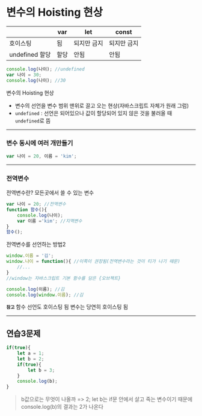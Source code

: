 # 변수의 Hoisting 현상

|           |    var   |     let   |   const    |
|-----------|----------|-----------|------------|
|  호이스팅  |     됨    | 되지만 금지 | 되지만 금지 |
|undefined 할당|   할당  |    안됨    |    안됨    |
```javascript
console.log(나이); //undefined
var 나이 = 30;
console.log(나이); //30
```
변수의 Hoisting 현상
- 변수의 선언을 변수 범위 맨위로 끌고 오는 현상(자바스크립트 자체가 원래 그럼)
- `undefined` : 선언은 되어있으나 값이 할당되어 있지 않은 것을 불러올 때 `undefined`로 뜸

_ _ _
### 변수 동시에 여러 개만들기
```javascript
var 나이 = 20, 이름 = 'kim';
```
_ _ _
### 전역변수
전역변수란?
모든곳에서 쓸 수 있는 변수

```javascript
var 나이 = 20; //전역변수
function 함수(){
	console.log(나이);
    var 이름 ='kim'; //지역변수
}
함수();
```

전역변수를 선언하는 방법2
```javascript
window.이름 = '김';
window.나이 = function(){ //이쪽이 권장됨(전역변수라는 것이 티가 나기 때문)
	//...
}
//window는 자바스크립트 기본 함수를 담은 {오브젝트}

console.log(이름); //김
console.log(window.이름); //김
```

**`참고`**
함수 선언도 호이스팅 됨
변수는 당연히 호이스팅 됨


_ _ _
## 연습3문제
```javascript
if(true){
	let a = 1;
    let b = 2;
    if(true){
    	let b = 3;
    }
    console.log(b);
}
```

> b값으로는 무엇이 나올까
> => 2;
> let b는 if문 안에서 살고 죽는 변수이기 때문에 console.log(b)의 결과는 2가 나온다